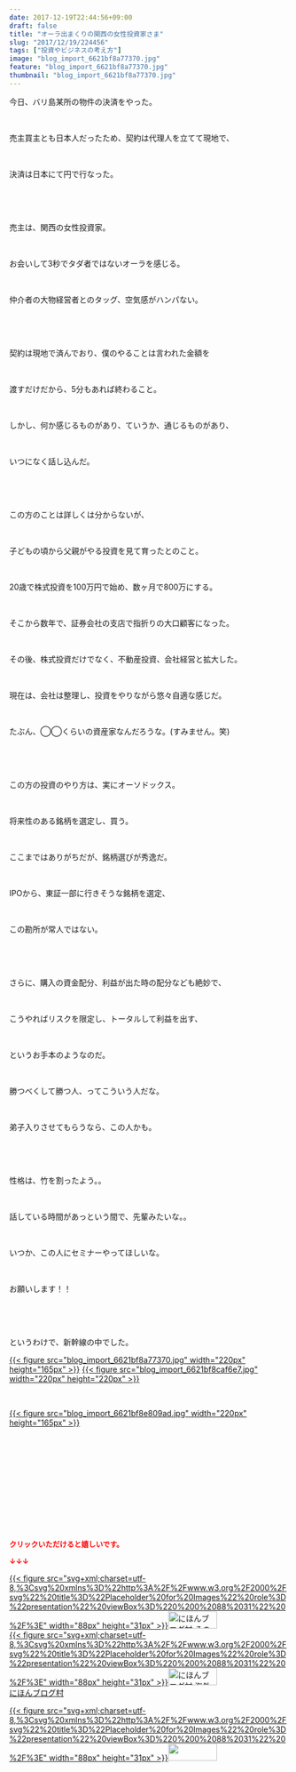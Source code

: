 ```yaml
---
date: 2017-12-19T22:44:56+09:00
draft: false
title: "オーラ出まくりの関西の女性投資家さま"
slug: "2017/12/19/224456"
tags: ["投資やビジネスの考え方"]
image: "blog_import_6621bf8a77370.jpg"
feature: "blog_import_6621bf8a77370.jpg"
thumbnail: "blog_import_6621bf8a77370.jpg"
---
```

<p>今日、バリ島某所の物件の決済をやった。</p><p> </p><p>売主買主とも日本人だったため、契約は代理人を立てて現地で、</p><p> </p><p>決済は日本にて円で行なった。</p><p> </p><p> </p><p>売主は、関西の女性投資家。</p><p> </p><p>お会いして3秒でタダ者ではないオーラを感じる。</p><p> </p><p>仲介者の大物経営者とのタッグ、空気感がハンパない。</p><p> </p><p> </p><p>契約は現地で済んでおり、僕のやることは言われた金額を</p><p> </p><p>渡すだけだから、5分もあれば終わること。</p><p> </p><p>しかし、何か感じるものがあり、ていうか、通じるものがあり、</p><p> </p><p>いつになく話し込んだ。</p><p> </p><p> </p><p>この方のことは詳しくは分からないが、</p><p> </p><p>子どもの頃から父親がやる投資を見て育ったとのこと。</p><p> </p><p>20歳で株式投資を100万円で始め、数ヶ月で800万にする。</p><p> </p><p>そこから数年で、証券会社の支店で指折りの大口顧客になった。</p><p> </p><p>その後、株式投資だけでなく、不動産投資、会社経営と拡大した。</p><p> </p><p>現在は、会社は整理し、投資をやりながら悠々自適な感じだ。</p><p> </p><p>たぶん、◯◯くらいの資産家なんだろうな。(すみません。笑)</p><p> </p><p> </p><p>この方の投資のやり方は、実にオーソドックス。</p><p> </p><p>将来性のある銘柄を選定し、買う。</p><p> </p><p>ここまではありがちだが、銘柄選びが秀逸だ。</p><p> </p><p>IPOから、東証一部に行きそうな銘柄を選定、</p><p> </p><p>この勘所が常人ではない。</p><p> </p><p> </p><p>さらに、購入の資金配分、利益が出た時の配分なども絶妙で、</p><p> </p><p>こうやればリスクを限定し、トータルして利益を出す、</p><p> </p><p>というお手本のようなのだ。</p><p> </p><p>勝つべくして勝つ人、ってこういう人だな。</p><p> </p><p>弟子入りさせてもらうなら、この人かも。</p><p> </p><p> </p><p>性格は、竹を割ったよう。。</p><p> </p><p>話している時間があっという間で、先輩みたいな。。</p><p> </p><p>いつか、この人にセミナーやってほしいな。</p><p> </p><p>お願いします！！</p><p> </p><p> </p><p>というわけで、新幹線の中でした。</p><p><a href="blog_import_6621bf8a77370.jpg">{{< figure src="blog_import_6621bf8a77370.jpg" width="220px" height="165px" >}}</a> <a href="blog_import_6621bf8caf6e7.jpg">{{< figure src="blog_import_6621bf8caf6e7.jpg" width="220px" height="220px" >}}</a></p><p> </p><p><a href="blog_import_6621bf8e809ad.jpg">{{< figure src="blog_import_6621bf8e809ad.jpg" width="220px" height="165px" >}}</a></p><p> </p><p> </p><p> </p><p> </p><p> </p><p> </p><p><font color="#ff0000" size="2"><strong>クリックいただけると嬉しいです。</strong></font></p><p><font color="#ff0000" size="2"><strong>↓↓↓</strong></font></p><p><a href="ranking.html?p_cid=01260127" id="&amp;blogmura_banner" target="_blank">{{< figure src="svg+xml;charset=utf-8,%3Csvg%20xmlns%3D%22http%3A%2F%2Fwww.w3.org%2F2000%2Fsvg%22%20title%3D%22Placeholder%20for%20Images%22%20role%3D%22presentation%22%20viewBox%3D%220%200%2088%2031%22%20%2F%3E" width="88px" height="31px" >}}<noscript><img alt="にほんブログ村 その他生活ブログ 不動産投資へ" border="0" height="31" src="https://img-proxy.blog-video.jp/images?url=http%3A%2F%2Flife.blogmura.com%2Fhudousantoushi%2Fimg%2Fhudousantoushi88_31.gif" width="88"></noscript></a><br/><a href="ranking.html?p_cid=01260127" target="_blank">{{< figure src="svg+xml;charset=utf-8,%3Csvg%20xmlns%3D%22http%3A%2F%2Fwww.w3.org%2F2000%2Fsvg%22%20title%3D%22Placeholder%20for%20Images%22%20role%3D%22presentation%22%20viewBox%3D%220%200%2088%2031%22%20%2F%3E" width="88px" height="31px" >}}<noscript><img alt="にほんブログ村 海外生活ブログ バリ島情報へ" border="0" height="31" src="https://img-proxy.blog-video.jp/images?url=http%3A%2F%2Foverseas.blogmura.com%2Fbali%2Fimg%2Fbali88_31.gif" width="88"></noscript></a><br/><a href="ranking.html?p_cid=01260127" target="_blank">にほんブログ村</a></p><p><a href="link.php?1804582" title="人気ブログランキングへ">{{< figure src="svg+xml;charset=utf-8,%3Csvg%20xmlns%3D%22http%3A%2F%2Fwww.w3.org%2F2000%2Fsvg%22%20title%3D%22Placeholder%20for%20Images%22%20role%3D%22presentation%22%20viewBox%3D%220%200%2088%2031%22%20%2F%3E" width="88px" height="31px" >}}<noscript><img border="0" height="31" src="https://blog.with2.net/img/banner/banner_22.gif" width="88"></noscript></a></p>

